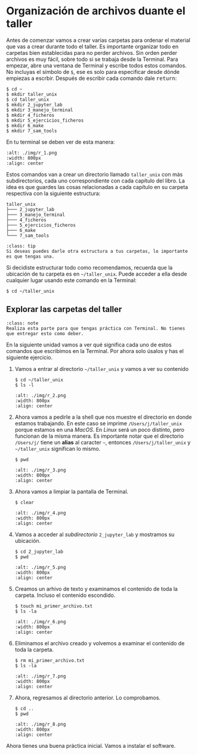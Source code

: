 # Organización de archivos duante el taller

Antes de comenzar vamos a crear varias carpetas para ordenar el material que vas a crear durante todo el taller. Es importante organizar todo en carpetas bien establecidas para no perder archivos. Sin orden perder archivos es muy fácil, sobre todo si se trabaja desde la Terminal. Para empezar, abre una ventana de Terminal y escribe todos estos comandos. No incluyas el símbolo de `$`, ese es solo para especificar desde dónde empiezas a escrbir. Después de escribir cada comando dale <kbd>return</kbd>:

```shell
$ cd ~
$ mkdir taller_unix
$ cd taller_unix
$ mkdir 2_jupyter_lab
$ mkdir 3_manejo_terminal
$ mkdir 4_ficheros
$ mkdir 5_ejercicios_ficheros
$ mkdir 6_make
$ mkdir 7_sam_tools
```

En tu terminal se deben ver de esta manera:

```{image} ./img/r_1.png
:alt: ./img/r_1.png
:width: 800px
:align: center
```

Estos comandos van a crear un directorio llamado `taller_unix` con más subdirectorios, cada uno correspondiente con cada capítulo del libro. La idea es que guardes las cosas relacionadas a cada capítulo en su carpeta respectiva con la siguiente estructura:

```
taller_unix
├─── 2_jupyter_lab  
├─── 3_manejo_terminal
├─── 4_ficheros
├─── 5_ejercicios_ficheros
├─── 6_make
└─── 7_sam_tools
```

```{admonition} Tip
:class: tip
Si deseas puedes darle otra estructura a tus carpetas, lo importante es que tengas una. 
```

Si decidiste estructurar todo como recomendamos, recuerda que la ubicación de tu carpeta es en `~/taller_unix`. Puede acceder a ella desde cualquier lugar usando este comando en la Terminal: 

```
$ cd ~/taller_unix
```

## Explorar las carpetas del taller

```{admonition} Nota
:class: note
Realiza esta parte para que tengas práctica con Terminal. No tienes que entregar esto como deber.   
```

En la siguiente unidad vamos a ver qué significa cada uno de estos comandos que escribimos en la Terminal. Por ahora solo úsalos y has el siguiente ejercicio. 

1. Vamos a entrar al directorio `~/taller_unix` y vamos a ver su contenido
    ```shell
    $ cd ~/taller_unix
    $ ls -l
    ```
    ```{image} ./img/r_2.png
    :alt: ./img/r_2.png
    :width: 800px
    :align: center
    ```
2. Ahora vamos a pedirle a la shell que nos muestre el directorio en donde estamos trabajando. En este caso se imprime `/Users/j/taller_unix` porque estamos en una *MacOS*. En *Linux* será un poco distinto, pero funcionan de la misma manera. Es importante notar que el directorio `/Users/j/` tiene un **alias** al caracter `~`, entonces `/Users/j/taller_unix` y `~/taller_unix` significan lo mismo. 
    ```shell
    $ pwd
    ```
    ```{image} ./img/r_3.png
    :alt: ./img/r_3.png
    :width: 800px
    :align: center
    ```
3. Ahora vamos a limpiar la pantalla de Terminal.
    ```shell
    $ clear
    ```
    ```{image} ./img/r_4.png
    :alt: ./img/r_4.png
    :width: 800px
    :align: center
    ```
4. Vamos a acceder al *subdirectorio* `2_jupyter_lab` y mostramos su ubicación.
    ```shell
    $ cd 2_jupyter_lab
    $ pwd
    ```
    ```{image} ./img/r_5.png
    :alt: ./img/r_5.png
    :width: 800px
    :align: center
    ```
5. Creamos un arhivo de texto y examinamos el contenido de toda la carpeta. Incluso el contenido escondido.
    ```shell
    $ touch mi_primer_archivo.txt
    $ ls -la
    ```
    ```{image} ./img/r_6.png
    :alt: ./img/r_6.png
    :width: 800px
    :align: center
    ```
6. Eliminamos el archivo creado y volvemos a examinar el contenido de toda la carpeta.
    ```shell
    $ rm mi_primer_archivo.txt
    $ ls -la
    ```
    ```{image} ./img/r_7.png
    :alt: ./img/r_7.png
    :width: 800px
    :align: center
    ```
7. Ahora, regresamos al directorio anterior. Lo comprobamos. 
    ```shell
    $ cd ..
    $ pwd
    ```
    
    ```{image} ./img/r_8.png
    :alt: ./img/r_8.png
    :width: 800px
    :align: center
    ```

Ahora tienes una buena práctica inicial. Vamos a instalar el software.

